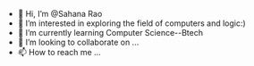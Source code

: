 - 👋 Hi, I’m @Sahana Rao
- 👀 I’m interested in exploring the field of computers and logic:)
- 🌱 I’m currently learning Computer Science--Btech
- 💞️ I’m looking to collaborate on ...
- 📫 How to reach me ...

<!---
Sahana-L-Rao-M/Sahana-L-Rao-M is a ✨ special ✨ repository because its `README.md` (this file) appears on your GitHub profile.
You can click the Preview link to take a look at your changes.
--->
